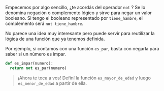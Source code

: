 Empecemos por algo sencillo, ¿te acordás del operador `not` ? Se lo denomina negación o complemento lógico y sirve para negar un valor booleano. Si tengo el booleano representado por `tiene_hambre`, el complemento será `not tiene_hambre`.

No parece una idea muy interesante pero puede servir para reutilizar la lógica de una función que ya tenemos definida.

Por ejemplo, si contamos con una función `es_par`, basta con negarla para saber si un número es impar.

```python
def es_impar(numero):
  return not es_par(numero)

```

> ¡Ahora te toca a vos! Definí la función `es_mayor_de_edad` y luego `es_menor_de_edad` a partir de ella.
